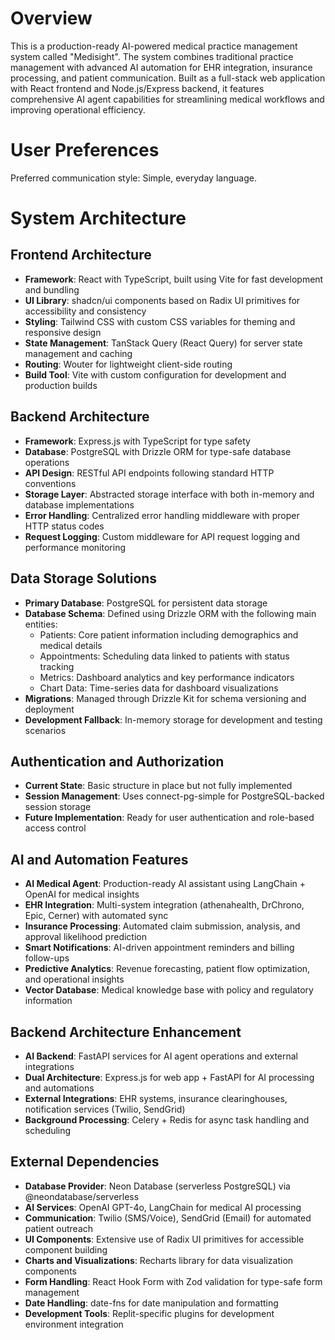 # Overview

This is a production-ready AI-powered medical practice management system called "Medisight". The system combines traditional practice management with advanced AI automation for EHR integration, insurance processing, and patient communication. Built as a full-stack web application with React frontend and Node.js/Express backend, it features comprehensive AI agent capabilities for streamlining medical workflows and improving operational efficiency.

# User Preferences

Preferred communication style: Simple, everyday language.

# System Architecture

## Frontend Architecture
- **Framework**: React with TypeScript, built using Vite for fast development and bundling
- **UI Library**: shadcn/ui components based on Radix UI primitives for accessibility and consistency
- **Styling**: Tailwind CSS with custom CSS variables for theming and responsive design
- **State Management**: TanStack Query (React Query) for server state management and caching
- **Routing**: Wouter for lightweight client-side routing
- **Build Tool**: Vite with custom configuration for development and production builds

## Backend Architecture
- **Framework**: Express.js with TypeScript for type safety
- **Database**: PostgreSQL with Drizzle ORM for type-safe database operations
- **API Design**: RESTful API endpoints following standard HTTP conventions
- **Storage Layer**: Abstracted storage interface with both in-memory and database implementations
- **Error Handling**: Centralized error handling middleware with proper HTTP status codes
- **Request Logging**: Custom middleware for API request logging and performance monitoring

## Data Storage Solutions
- **Primary Database**: PostgreSQL for persistent data storage
- **Database Schema**: Defined using Drizzle ORM with the following main entities:
  - Patients: Core patient information including demographics and medical details
  - Appointments: Scheduling data linked to patients with status tracking
  - Metrics: Dashboard analytics and key performance indicators
  - Chart Data: Time-series data for dashboard visualizations
- **Migrations**: Managed through Drizzle Kit for schema versioning and deployment
- **Development Fallback**: In-memory storage for development and testing scenarios

## Authentication and Authorization
- **Current State**: Basic structure in place but not fully implemented
- **Session Management**: Uses connect-pg-simple for PostgreSQL-backed session storage
- **Future Implementation**: Ready for user authentication and role-based access control

## AI and Automation Features
- **AI Medical Agent**: Production-ready AI assistant using LangChain + OpenAI for medical insights
- **EHR Integration**: Multi-system integration (athenahealth, DrChrono, Epic, Cerner) with automated sync
- **Insurance Processing**: Automated claim submission, analysis, and approval likelihood prediction
- **Smart Notifications**: AI-driven appointment reminders and billing follow-ups
- **Predictive Analytics**: Revenue forecasting, patient flow optimization, and operational insights
- **Vector Database**: Medical knowledge base with policy and regulatory information

## Backend Architecture Enhancement
- **AI Backend**: FastAPI services for AI agent operations and external integrations
- **Dual Architecture**: Express.js for web app + FastAPI for AI processing and automations
- **External Integrations**: EHR systems, insurance clearinghouses, notification services (Twilio, SendGrid)
- **Background Processing**: Celery + Redis for async task handling and scheduling

## External Dependencies
- **Database Provider**: Neon Database (serverless PostgreSQL) via @neondatabase/serverless
- **AI Services**: OpenAI GPT-4o, LangChain for medical AI processing
- **Communication**: Twilio (SMS/Voice), SendGrid (Email) for automated patient outreach  
- **UI Components**: Extensive use of Radix UI primitives for accessible component building
- **Charts and Visualizations**: Recharts library for data visualization components
- **Form Handling**: React Hook Form with Zod validation for type-safe form management
- **Date Handling**: date-fns for date manipulation and formatting
- **Development Tools**: Replit-specific plugins for development environment integration